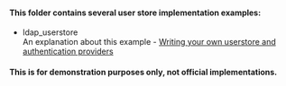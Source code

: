 #### This folder contains several user store implementation examples:
* ldap_userstore<br>
  An explanation about this example - [Writing your own userstore and authentication providers](http://getcloudify.org/guide/guide-security.html#writing-your-own-userstore-and-authentication-providers)

#### This is for demonstration purposes only, not official implementations.
